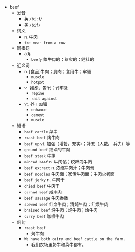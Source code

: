 - beef
  - 发音
    - 英 `/biːf/`
    - 美 `/bif/`
  - 词义
    - n. 牛肉
    - `the meat from a cow`
  - 同根词
    - adj.
      - `beefy` 象牛肉的；结实的；健壮的
  - 近义词
    - n. [食品]牛肉；肌肉；食用牛；牢骚
      - `muscle`
      - `hotpot`
    - vi. 抱怨，告发；发牢骚
      - `repine`
      - `rail against`
    - vt. 养；加强
      - `enhance`
      - `cement`
      - `muscle`
  - 短语
    - `beef cattle` 菜牛 
    - `roast beef` 烤牛肉 
    - `beef up` vt. 加强（增援，充实）；补充（人数， 兵力）等 
    - `ground beef` 绞碎的牛肉 
    - `beef steak` 牛排 
    - `minced beef` n. 牛肉馅；绞碎的牛肉 
    - `beef extract` n. 浓缩牛肉汁；牛肉膏 
    - `beef noodles` 牛肉面；家传牛肉面；牛肉火锅面 
    - `beef jerky` n. 牛肉干 
    - `dried beef` 牛肉干 
    - `corned beef` 咸牛肉 
    - `beef sausage` 牛肉香肠 
    - `stewed beef` 红烩牛肉；清炖牛肉；红煨牛肉 
    - `braised beef` 焖牛肉；炖牛肉；烩牛肉 
    - `curry beef` 咖喱牛肉 
  - 例句
    - `roast beef`
      - 烤牛肉
    - `We have both dairy and beef cattle on the farm.`
      - 我们农场里奶牛和菜牛都有。

